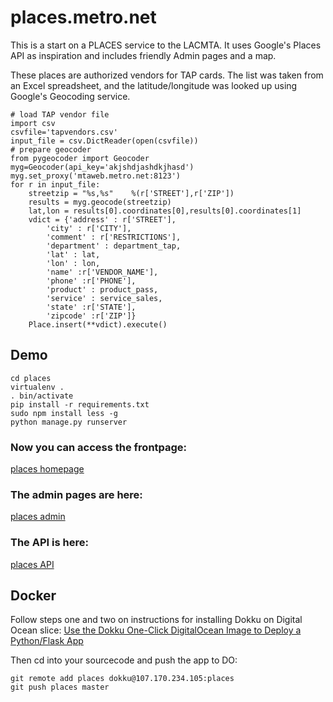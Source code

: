 # places.metro.net

This is a start on a PLACES service to the LACMTA. It uses Google's Places API as inspiration and includes friendly Admin pages and a map. 

These places are authorized vendors for TAP cards. The list was taken from an Excel spreadsheet, and the latitude/longitude was looked up using Google's Geocoding service.

	# load TAP vendor file
	import csv
	csvfile='tapvendors.csv'
	input_file = csv.DictReader(open(csvfile))
	# prepare geocoder
	from pygeocoder import Geocoder
	myg=Geocoder(api_key='akjshdjashdkjhasd')
	myg.set_proxy('mtaweb.metro.net:8123')
	for r in input_file:
	    streetzip = "%s,%s"    %(r['STREET'],r['ZIP'])
	    results = myg.geocode(streetzip)
	    lat,lon = results[0].coordinates[0],results[0].coordinates[1]
	    vdict = {'address' : r['STREET'],
	        'city' : r['CITY'],
	        'comment' : r['RESTRICTIONS'],
	        'department' : department_tap,
	        'lat' : lat,
	        'lon' : lon,
	        'name' :r['VENDOR_NAME'],
	        'phone' :r['PHONE'],
	        'product' : product_pass,
	        'service' : service_sales,
	        'state' :r['STATE'],
	        'zipcode' :r['ZIP']}
	    Place.insert(**vdict).execute()


## Demo

	cd places
	virtualenv .
	. bin/activate
	pip install -r requirements.txt
	sudo npm install less -g
	python manage.py runserver	

### Now you can access the frontpage:

[places homepage](http://127.0.0.1:5000/)

### The admin pages are here:

[places admin](http://127.0.0.1:5000/admin/)

### The API is here:

[places API](http://127.0.0.1:5000/api/place/)

## Docker

Follow steps one and two on instructions for installing Dokku on Digital Ocean slice: [Use the Dokku One-Click DigitalOcean Image to Deploy a Python/Flask App](https://www.digitalocean.com/community/tutorials/how-to-use-the-dokku-one-click-digitalocean-image-to-deploy-a-python-flask-app)

Then cd into your sourcecode and push the app to DO:

	git remote add places dokku@107.170.234.105:places
	git push places master
